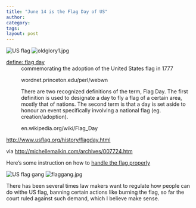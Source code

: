 ```yaml
---
title: "June 14 is the Flag Day of US"
author:
category: 
tags: 
layout: post
---
```

<img src="http://michellemalkin.com/archives/images/oldglory1.jpg" alt="US flag" />

<img id="image448" src="http://www.rijiben.org/wp-content/blogs/19/uploads//oldglory1.jpg" alt="oldglory1.jpg" />

<dl>

<dt><a href="http://www.google.com/search?q=define%3Aflag+day">define: flag day</a></dt>

<dd>commemorating the adoption of the United States flag in 1777

wordnet.princeton.edu/perl/webwn</dd>

<dd>

There are two recognized definitions of the term, Flag Day. The first definition is used to designate a day to fly a flag of a certain area, mostly that of nations. The second term is that a day is set aside to honour an event specifically involving a national flag (eg. creation/adoption).

en.wikipedia.org/wiki/Flag_Day

</dd>

</dl>

<a href="http://www.usflag.org/history/flagday.html">http://www.usflag.org/history/flagday.html</a>

via <a href="http://michellemalkin.com/archives/007724.htm">http://michellemalkin.com/archives/007724.htm</a>

Here’s some instruction on how to <a href="http://www.ushistory.org/betsy/flagetiq.html">handle the flag properly</a>

<img src="http://michellemalkin.com/archives/images/flaggang.jpg" alt="US flag gang" />

<img id="image449" src="http://www.rijiben.org/wp-content/blogs/19/uploads//flaggang.thumbnail.jpg" alt="flaggang.jpg" />

There has been several times law makers want to regulate how people can do withe US flag, banning certain actions like burning the flag, so far the court ruled against such demand, which I believe make sense.

